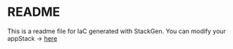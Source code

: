 # README
This is a readme file for IaC generated with StackGen.
You can modify your appStack -> [here](http://main.dev.stackgen.com/appstacks/a9ac194d-0d96-4807-aaa0-e964fbf24816)
